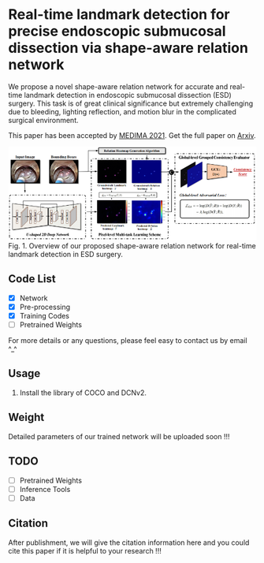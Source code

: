 # Real-time landmark detection for precise endoscopic submucosal dissection via shape-aware relation network

We propose a novel shape-aware relation network for accurate and real-time landmark detection in endoscopic submucosal dissection (ESD) surgery.
This task is of great clinical significance but extremely challenging due to bleeding, lighting reflection, and motion blur in the complicated surgical environment.

This paper has been accepted by [MEDIMA 2021]().
Get the full paper on [Arxiv]().

![bat](./framework.jpg)
Fig. 1. Overview of our proposed shape-aware relation network for real-time landmark detection in ESD surgery.

## Code List

- [x] Network
- [x] Pre-processing
- [x] Training Codes
- [ ] Pretrained Weights

For more details or any questions, please feel easy to contact us by email ^\_^

## Usage

1. Install the library of COCO and DCNv2.

## Weight

Detailed parameters of our trained network will be uploaded soon !!!

## TODO

- [ ] Pretrained Weights
- [ ] Inference Tools
- [ ] Data

## Citation

After publishment, we will give the citation information here and you could cite this paper if it is helpful to your research !!!
